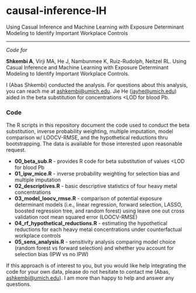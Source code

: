 # causal-inference-IH
Using Casual Inference and Machine Learning with Exposure Determinant Modeling to Identify Important Workplace Controls

--------------------------------------------------------------------------------

*Code for*

**Shkembi A**, Virji MA, He J, Nambunmee K, Ruiz-Rudolph, Neitzel RL. Using Casual Inference and Machine Learning with Exposure Determinant Modeling to Identify Important Workplace Controls.

I (Abas Shkembi) conducted the analysis. For questions about this analysis, you can reach me at ashkembi@umich.edu. Jie He (jayhe@umich.edu) aided in the beta substitution for concentrations <LOD for blood Pb.

### Code

The R scripts in this repository document the code used to conduct the beta substitution, inverse probability weighting, multiple imputation, model comparison w/ LOOCV-RMSE, and the hypothetical reductions thru bootstrapping. The data is available for those interested upon reasonable request.

  * **00_beta_sub.R** - provides R code for beta substitution of values <LOD for blood Pb
  * **01_ipw_mice.R** - inverse probability weighting for selection bias and multiple imputation
  * **02_descriptives.R** - basic descriptive statistics of four heavy metal concentrations
  * **03_model_loocv_rmse.R** - comparison of potential exposure determinant models (i.e., linear regression, forward selection, LASSO, boosted regression tree, and random forest) using leave one out cross validation root mean squared error (LOOCV-RMSE)
  * **04_rf_hypothetical_reductions.R** - estimating the hypothetical reductions for each heavy metal concentrations under counterfactual workplace controls
  * **05_sens_analysis.R** - sensitivity analysis comparing model choice (random forest vs forward selection) and whether you account for selection bias (IPW vs no IPW)

If this approach is of interest to you, but you would like help integrating the code for your own data, please do not hesitate to contact me (Abas, ashkembi@umich.edu). I am more than happy to help and answer any questions.